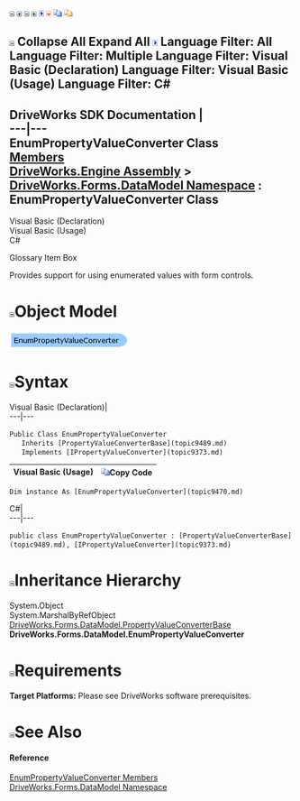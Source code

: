 ![](dotnetimages/collapse.gif) ![](dotnetimages/expand.gif) ![](dotnetimages/collapse.gif) ![](dotnetimages/expand.gif) ![](dotnetimages/drpdown.gif) ![](dotnetimages/drpdown_orange.gif) ![](dotnetimages/copycode.gif) ![](dotnetimages/copycodeHighlight.gif)

![](dotnetimages/collapse.gif) Collapse All Expand All ![](dotnetimages/drpdown.gif) Language Filter: All  Language Filter: Multiple  Language Filter: Visual Basic (Declaration) Language Filter: Visual Basic (Usage) Language Filter: C#  
---  
DriveWorks SDK Documentation  |   
---|---  
EnumPropertyValueConverter Class   
[Members](topic9471.md)   
[DriveWorks.Engine Assembly](topic2156.md) > [DriveWorks.Forms.DataModel Namespace](topic9371.md) : EnumPropertyValueConverter Class  
---  
  
Visual Basic (Declaration)    
Visual Basic (Usage)    
C# 

Glossary Item Box

Provides support for using enumerated values with form controls. 

# ![](dotnetimages/collapse.gif)Object Model

![](dotnetdiagramimages/image450.png)

# ![](dotnetimages/collapse.gif)Syntax

Visual Basic (Declaration)|   
---|---  
      
    
    Public Class EnumPropertyValueConverter 
       Inherits [PropertyValueConverterBase](topic9489.md)
       Implements [IPropertyValueConverter](topic9373.md)   
  
Visual Basic (Usage)| ![](dotnetimages/copycode.gif)Copy Code  
---|---  
      
    
    Dim instance As [EnumPropertyValueConverter](topic9470.md)  
  
C#|   
---|---  
      
    
    public class EnumPropertyValueConverter : [PropertyValueConverterBase](topic9489.md), [IPropertyValueConverter](topic9373.md)    
  
# ![](dotnetimages/collapse.gif)Inheritance Hierarchy

System.Object  
System.MarshalByRefObject  
[DriveWorks.Forms.DataModel.PropertyValueConverterBase](topic9489.md)  
**DriveWorks.Forms.DataModel.EnumPropertyValueConverter**  


# ![](dotnetimages/collapse.gif)Requirements

**Target Platforms:** Please see DriveWorks software prerequisites.

# ![](dotnetimages/collapse.gif)See Also

#### Reference

[EnumPropertyValueConverter Members](topic9471.md)   
[DriveWorks.Forms.DataModel Namespace](topic9371.md)


